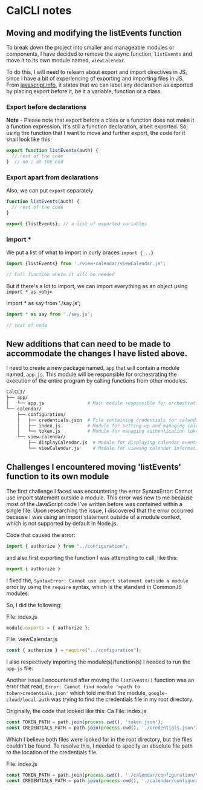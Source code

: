 # CalCLI notes


## Moving and modifying the listEvents function 

To break down the project into smaller and manageable modules or components, I have decided to remove the async function, 
`listEvents` and move it to its own module named, `viewCalendar`.

To do this, I will need to relearn about export and import directives in JS, since I have a bit of experiencing of exporting and importing files in JS.
From [javascript.info](https://javascript.info/import-export), it states that we can label any declaration as exported by placing export before it,
be it a variable, function or a class.

### Export before declarations

**Note** - Please note that export before a class or a function does not make it a function expression. It's still a function declaration,
albeit exported. So, using the function that I want to move and further export, the code for it shall look like this

```javascript
export function listEvents(auth) {
  // rest of the code
}  // no ; at the end
```

### Export apart from declarations

Also, we can put `export` separately

```javascript
function listEvents(auth) {
  // rest of the code
}

export {listEvents}; // a list of exported variables
```

### Import *

We put a list of what to import in curly braces `import {...}`

```javascript
import {listEvents} from './view-calendar/viewCalendar.js';

// Call function where it will be needed
```

But if there's a lot to import, we can import everything as an object using 
`import * as <obj>`

import * as say from './say.js';

```javascript
import * as say from './say.js';

// rest of code
```

## New additions that can need to be made to accommodate the changes I have listed above.

I need to create a new package named, `app` that will contain a module named, `app.js`. This module will be responsible for orchestrating the execution of the entire program by calling functions from other modules.

```bash
CalCLI/
├── app/
│   └── app.js                # Main module responsible for orchestrating the program
└── calendar/
    ├── configuration/
    │   ├── credentials.json  # File containing credentials for calendar configuration
    │   ├── index.js          # Module for setting up and managing calendar configuration
    │   └── token.js          # Module for managing authentication tokens
    └── view-calendar/
        ├── displayCalendar.js  # Module for displaying calendar events
        └── viewCalendar.js     # Module for viewing calendar information

```

## Challenges I encountered moving 'listEvents' function to its own module  

The first challenge I faced was encountering the error SyntaxError: Cannot use import statement outside a module. This error was new to me because most of the JavaScript code I've written before was contained within a single file. Upon researching the issue, I discovered that the error occurred because I was using an import statement outside of a module context, which is not supported by default in Node.js.

Code that caused the error:

```javascript
import { authorize } from "../configuration";
```

and also first exporting the function I was attempting to call, like this:

```javascript
export { authorize }
```
I fixed the, `SyntaxError: Cannot use import statement outside a module` error by using the `require` syntax, which is the standard in CommonJS modules.

So, I did the following:

File: index.js
```javascript
module.exports = { authorize };
```

File: viewCalendar.js
```javascript
const { authorize } = require("../configuration");
```

I also respectively importing the module(s)/function(s) I needed to run the `app.js` file.

Another issue I encountered after moving the `listEvents()` function was an error that read, `Error: Cannot find module '<path to token>credentials.json'` which told me that the module, `google-cloud/local-auth` was trying to find the credentials file in my root directory. 

Originally, the code that looked like this:
Ca
File: index.js
```javascript
const TOKEN_PATH = path.join(process.cwd(), 'token.json');
const CREDENTIALS_PATH = path.join(process.cwd(), './credentials.json');
```

Which I believe both files were looked for in the root directory, but the files couldn't be found. To resolve this, I needed to specify an absolute file path to the location of the credentials file.

File: index.js
```javascript
const TOKEN_PATH = path.join(process.cwd(), './calendar/configuration/token.json');
const CREDENTIALS_PATH = path.join(process.cwd(), './calendar/configuration/credentials.json');
```

